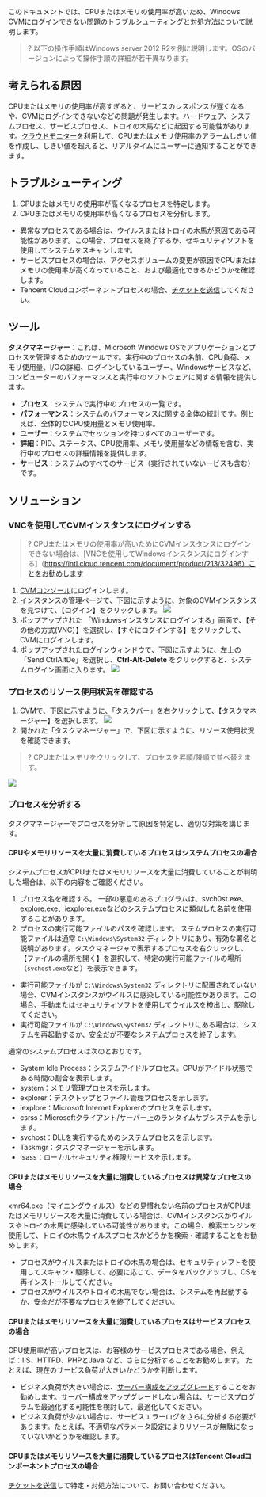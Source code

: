 このドキュメントでは、CPUまたはメモリの使用率が高いため、Windows CVMにログインできない問題のトラブルシューティングと対処方法について説明します。
>? 以下の操作手順はWindows server 2012 R2を例に説明します。OSのバージョンによって操作手順の詳細が若干異なります。

## 考えられる原因

CPUまたはメモリの使用率が高すぎると、サービスのレスポンスが遅くなるや、CVMにログインできないなどの問題が発生します。ハードウェア、システムプロセス、サービスプロセス、トロイの木馬などに起因する可能性があります。[クラウドモニター](https://intl.cloud.tencent.com/document/product/248/32799)を利用して、CPUまたはメモリ使用率のアラームしきい値を作成し、しきい値を超えると、リアルタイムにユーザーに通知することができます。

## トラブルシューティング

1. CPUまたはメモリの使用率が高くなるプロセスを特定します。
2. CPUまたはメモリの使用率が高くなるプロセスを分析します。
 - 異常なプロセスである場合は、ウイルスまたはトロイの木馬が原因である可能性があります。この場合、プロセスを終了するか、セキュリティソフトを使用してシステムをスキャンします。
 - サービスプロセスの場合は、アクセスボリュームの変更が原因でCPUまたはメモリの使用率が高くなっていること、および最適化できるかどうかを確認します。
 - Tencent Cloudコンポーネントプロセスの場合、[チケットを送信](https://console.cloud.tencent.com/workorder/category)してください。

## ツール

**タスクマネージャー**：これは、Microsoft Windows OSでアプリケーションとプロセスを管理するためのツールです。実行中のプロセスの名前、CPU負荷、メモリ使用量、I/Oの詳細、ログインしているユーザー、Windowsサービスなど、コンピューターのパフォーマンスと実行中のソフトウェアに関する情報を提供します。
- **プロセス**：システムで実行中のプロセスの一覧です。　
- **パフォーマンス**：システムのパフォーマンスに関する全体の統計です。例とえば、全体的なCPU使用量とメモリ使用率。
- **ユーザー**：システムでセッションを持つすべてのユーザーです。
- **詳細**：PID、ステータス、CPU使用率、メモリ使用量などの情報を含む、実行中のプロセスの詳細情報を提供します。
- **サービス**：システムのすべてのサービス（実行されていないービスも含む）です。


## ソリューション

### VNCを使用してCVMインスタンスにログインする
>?  CPUまたはメモリの使用率が高いためにCVMインスタンスにログインできない場合は、[VNCを使用してWindowsインスタンスにログインする]（https://intl.cloud.tencent.com/document/product/213/32496）ことをお勧めします 
>
1. [CVMコンソール](https://console.cloud.tencent.com/cvm/index)にログインします。
2. インスタンスの管理ページで、下図に示すように、対象のCVMインスタンスを見つけて、【ログイン】をクリックします。
![](https://main.qcloudimg.com/raw/d9ccf04da21f4ac86d624742c87d5628.png)
3. ポップアップされた 「Windowsインスタンスにログインする」画面で、【その他の方式(VNC）】を選択し、【すぐにログインする】をクリックして、CVMにログインします。
4. ポップアップされたログインウィンドウで、下図に示すように、左上の「Send CtrlAltDe」を選択し、**Ctrl-Alt-Delete**  をクリックすると、システムログイン画面に入ります。
![](https://main.qcloudimg.com/raw/5064251ea86085326e86884a1c13ef6b.png)

### プロセスのリソース使用状況を確認する

1. CVMで、下図に示すように、「タスクバー」を右クリックして、【タスクマネージャー】を選択します。
![](https://main.qcloudimg.com/raw/a795f4948fae3eab8a44ec0a3a4ee352.png)
2. 開かれた「タスクマネージャー」で、下図に示すように、リソース使用状況を確認できます。
>?  CPUまたはメモリをクリックして、プロセスを昇順/降順で並べ替えます。
>
![](https://main.qcloudimg.com/raw/56a4be427be5046a15a05b02abbacf66.png)

### プロセスを分析する

タスクマネージャーでプロセスを分析して原因を特定し、適切な対策を講じます。
#### CPUやメモリリソースを大量に消費しているプロセスはシステムプロセスの場合　
システムプロセスがCPUまたはメモリリソースを大量に消費していることが判明した場合は、以下の内容をご確認ください。
1. プロセス名を確認する。
 一部の悪意のあるプログラムは、svch0st.exe、explore.exe、iexplorer.exeなどのシステムプロセスに類似した名前を使用することがあります。
2. プロセスの実行可能ファイルのパスを確認します。
 ステムプロセスの実行可能ファイルは通常 `C:\Windows\System32` ディレクトリにあり、有効な署名と説明があります。タスクマネージャで表示するプロセスを右クリックし、【ファイルの場所を開く】を選択して、特定の実行可能ファイルの場所（`svchost.exe`など）を表示できます。
 - 実行可能ファイルが `C:\Windows\System32` ディレクトリに配置されていない場合、CVMインスタンスがウイルスに感染している可能性があります。この場合、手動またはセキュリティソフトを使用してウイルスを検出し、駆除してください。
 - 実行可能ファイルが `C:\Windows\System32` ディレクトリにある場合は、システムを再起動するか、安全だが不要なシステムプロセスを終了します。

通常のシステムプロセスは次のとおりです。
 - System Idle Process：システムアイドルプロセス。CPUがアイドル状態である時間の割合を表示します。
 - system：メモリ管理プロセスを示します。
 - explorer：デスクトップとファイル管理プロセスを示します。
 - iexplore：Microsoft Internet Explorerのプロセスを示します。
 - csrss：Microsoftクライアント/サーバー上のランタイムサブシステムを示します。
 - svchost：DLLを実行するためのシステムプロセスを示します。
 - Taskmgr：タスクマネージャーを示します。
 - Isass：ローカルセキュリティ権限サービスを示します。

#### CPUまたはメモリリソースを大量に消費しているプロセスは異常なプロセスの場合
xmr64.exe（マイニングウイルス）などの見慣れない名前のプロセスがCPUまたはメモリリソースを大量に消費している場合は、CVMインスタンスがウイルスやトロイの木馬に感染している可能性があります。この場合、検索エンジンを使用して、トロイの木馬ウイルスプロセスかどうかを検索・確認することをお勧めします。　
 - プロセスがウイルスまたはトロイの木馬の場合は、セキュリティソフトを使用してスキャン・駆除して、必要に応じて、データをバックアップし、OSを再インストールしてください。
 - プロセスがウイルスやトロイの木馬でない場合は、システムを再起動するか、安全だが不要なプロセスを終了してください。

#### CPUまたはメモリリソースを大量に消費しているプロセスはサービスプロセスの場合
CPU使用率が高いプロセスは、お客様のサービスプロセスである場合、例えば：IIS、HTTPD、PHPとJava など、さらに分析することをお勧めします。
たとえば、現在のサービス負荷が大きいかどうかを判断します。
- ビジネス負荷が大きい場合は、[サーバー構成をアップグレード](https://intl.cloud.tencent.com/document/product/213/2178)することをお勧めします。サーバー構成をアップグレードしない場合は、サービスプログラムを最適化する可能性を検討して、最適化してください。
- ビジネス負荷が少ない場合は、サービスエラーログをさらに分析する必要があります。たとえば、不適切なパラメータ設定によりリソースが無駄になっていないかどうかを確認します。

#### CPUまたはメモリリソースを大量に消費しているプロセスはTencent Cloudコンポーネントプロセスの場合

[チケットを送信](https://console.cloud.tencent.com/workorder/category)して特定・対処方法について、お問い合わせください。

